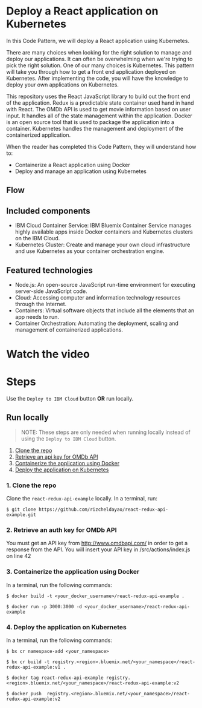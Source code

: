 # Deploy a React application on Kubernetes

In this Code Pattern, we will deploy a React application using Kubernetes.

There are many choices when looking for the right solution to manage and deploy our applications. It can often be overwhelming when we're trying to pick the right solution. One of our many choices is Kubernetes. This pattern will take you through how to get a front end application deployed on Kubernetes. After implementing the code, you will have the knowledge to deploy your own applications on Kubernetes. 

This repository uses the React JavaScript library to build out the front end of the application. Redux is a predictable state container used hand in hand with React. The OMDb API is used to get movie information based on user input. It handles all of the state management within the application. Docker is an open source tool that is used to package the application into a container. Kubernetes handles the management and deployment of the containerized application.

When the reader has completed this Code Pattern, they will understand how to:
* Containerize a React application using Docker
* Deploy and manage an application using Kubernetes

## Flow

## Included components
* IBM Cloud Container Service: IBM Bluemix Container Service manages highly available apps inside Docker containers and Kubernetes clusters on the IBM Cloud.
* Kubernetes Cluster: Create and manage your own cloud infrastructure and use Kubernetes as your container orchestration engine.

## Featured technologies
* Node.js: An open-source JavaScript run-time environment for executing server-side JavaScript code.
* Cloud: Accessing computer and information technology resources through the Internet.
* Containers: Virtual software objects that include all the elements that an app needs to run.
* Container Orchestration: Automating the deployment, scaling and management of containerized applications.

# Watch the video

# Steps
Use the ``Deploy to IBM Cloud`` button **OR** run locally.

## Run locally
> NOTE: These steps are only needed when running locally instead of using the ``Deploy to IBM Cloud`` button.

1. [Clone the repo](#1-clone-the-repo)
2. [Retrieve an api key for OMDb API](#2-retrieve-an-api-key-for-omdb-api)
3. [Containerize the application using Docker](#3-containerize-the-application-using-docker)
4. [Deploy the application on Kubernetes](#3-deploy-the-application-on-kubernetes)

### 1. Clone the repo

Clone the `react-redux-api-example` locally. In a terminal, run:

```
$ git clone https://github.com/rizcheldayao/react-redux-api-example.git
```

### 2. Retrieve an auth key for OMDb API

You must get an API key from http://www.omdbapi.com/ in order to get a response from the API. You will insert your API key in /src/actions/index.js on line 42

### 3. Containerize the application using Docker

In a terminal, run the following commands: 

```
$ docker build -t <your_docker_username>/react-redux-api-example .
```

```
$ docker run -p 3000:3000 -d <your_docker_username>/react-redux-api-example
```

### 4. Deploy the application on Kubernetes

In a terminal, run the following commands:

```
$ bx cr namespace-add <your_namespace>
```

```
$ bx cr build -t registry.<region>.bluemix.net/<your_namespace>/react-redux-api-example:v1 .
```

```
$ docker tag react-redux-api-example registry.<region>.bluemix.net/<your_namespace>/react-redux-api-example:v2
```

```
$ docker push  registry.<region>.bluemix.net/<your_namespace>/react-redux-api-example:v2
```

